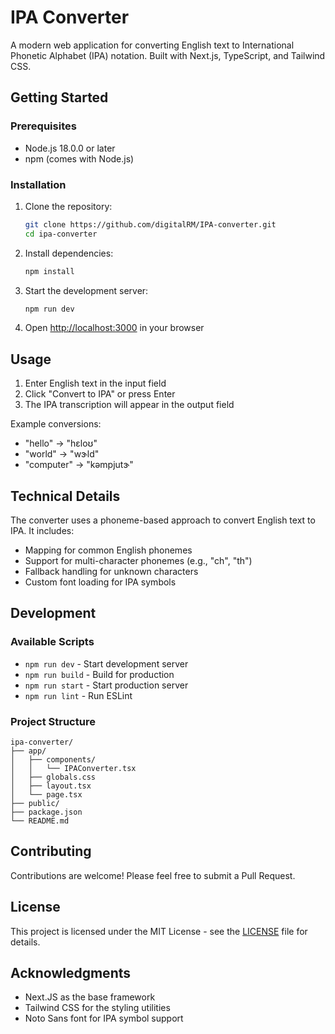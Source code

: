 # IPA Converter

A modern web application for converting English text to International Phonetic Alphabet (IPA) notation. Built with Next.js, TypeScript, and Tailwind CSS.

## Getting Started

### Prerequisites

- Node.js 18.0.0 or later
- npm (comes with Node.js)

### Installation

1. Clone the repository:

   ```bash
   git clone https://github.com/digitalRM/IPA-converter.git
   cd ipa-converter
   ```

2. Install dependencies:

   ```bash
   npm install
   ```

3. Start the development server:

   ```bash
   npm run dev
   ```

4. Open [http://localhost:3000](http://localhost:3000) in your browser

## Usage

1. Enter English text in the input field
2. Click "Convert to IPA" or press Enter
3. The IPA transcription will appear in the output field

Example conversions:

- "hello" → "hɛloʊ"
- "world" → "wɝld"
- "computer" → "kəmpjutɝ"

## Technical Details

The converter uses a phoneme-based approach to convert English text to IPA. It includes:

- Mapping for common English phonemes
- Support for multi-character phonemes (e.g., "ch", "th")
- Fallback handling for unknown characters
- Custom font loading for IPA symbols

## Development

### Available Scripts

- `npm run dev` - Start development server
- `npm run build` - Build for production
- `npm run start` - Start production server
- `npm run lint` - Run ESLint

### Project Structure

```
ipa-converter/
├── app/
│   ├── components/
│   │   └── IPAConverter.tsx
│   ├── globals.css
│   ├── layout.tsx
│   └── page.tsx
├── public/
├── package.json
└── README.md
```

## Contributing

Contributions are welcome! Please feel free to submit a Pull Request.

## License

This project is licensed under the MIT License - see the [LICENSE](LICENSE) file for details.

## Acknowledgments

- Next.JS as the base framework
- Tailwind CSS for the styling utilities
- Noto Sans font for IPA symbol support
